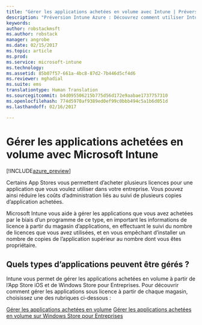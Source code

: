 ```yaml
---
title: "Gérer les applications achetées en volume avec Intune | Préversion Intune Azure | Microsoft Docs"
description: "Préversion Intune Azure : Découvrez comment utiliser Intune pour gérer et surveiller votre utilisation des applications achetées en volume dans des App Stores."
keywords: 
author: robstackmsft
ms.author: robstack
manager: angrobe
ms.date: 02/15/2017
ms.topic: article
ms.prod: 
ms.service: microsoft-intune
ms.technology: 
ms.assetid: 85b07f57-661a-4bc8-87d2-7b446d5cf4d6
ms.reviewer: mghadial
ms.suite: ems
translationtype: Human Translation
ms.sourcegitcommit: b4d095506215b775d56d172e9aabae1737757310
ms.openlocfilehash: 774d5970af9389ed0ef99c0bbb494c5a1b6d051d
ms.lasthandoff: 02/16/2017

---
```


# <a name="manage-volume-purchased-apps-with-micrsoft-intune"></a>Gérer les applications achetées en volume avec Microsoft Intune

[!INCLUDE[azure_preview](../includes/azure_preview.md)]

Certains App Stores vous permettent d’acheter plusieurs licences pour une application que vous voulez utiliser dans votre entreprise. Vous pouvez ainsi réduire les coûts d’administration liés au suivi de plusieurs copies d’application achetées.

Microsoft Intune vous aide à gérer les applications que vous avez achetées par le biais d’un programme de ce type, en important les informations de licence à partir du magasin d’applications, en effectuant le suivi du nombre de licences que vous avez utilisées, et en vous empêchant d’installer un nombre de copies de l’application supérieur au nombre dont vous êtes propriétaire.

## <a name="which-types-of-apps-can-you-manage"></a>Quels types d’applications peuvent être gérés ?

Intune vous permet de gérer les applications achetées en volume à partir de l’App Store iOS et de Windows Store pour Entreprises. Pour découvrir comment gérer les applications sous licence à partir de chaque magasin, choisissez une des rubriques ci-dessous :

[Gérer les applications achetées en volume](ios-vpp-apps.md)
[Gérer les applications achetées en volume sur Windows Store pour Entreprises](wsfb-apps.md)

